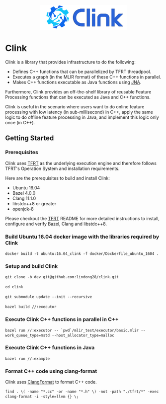<p align="center">
  <img src="./docs/clink_logo.png" height="80px"/>
</p>

# Clink

Clink is a library that provides infrastructure to do the following:
- Defines C++ functions that can be parallelized by TFRT threadpool.
- Executes a graph (in the MLIR format) of these C++ functions in parallel.
- Makes C++ functions executable as Java functions using
  [JNA](https://github.com/java-native-access/jna).

Furthermore, Clink provides an off-the-shelf library of reusable Feature
Processing functions that can be executed as Java and C++ functions.

Clink is useful in the scenario where users want to do online feature
processing with low latency (in sub-millisecond) in C++, apply the same logic
to do offline feature processing in Java, and implement this logic only once
(in C++).


## Getting Started

### Prerequisites

Clink uses [TFRT](https://github.com/tensorflow/runtime) as the underlying
execution engine and therefore follows TFRT's Operation System and installation
requirements.

Here are the prerequisites to build and install Clink:
- Ubuntu 16.04
- Bazel 4.0.0
- Clang 11.1.0
- libstdc++8 or greater
- openjdk-8

Please checkout the [TFRT](https://github.com/tensorflow/runtime) README for
more detailed instructions to install, configure and verify Bazel, Clang and
libstdc++8.

### Build Ubuntu 16.04 docker image with the libraries required by Clink

```
docker build -t ubuntu:16.04_clink -f docker/Dockerfile_ubuntu_1604 .
```

### Setup and build Clink

```
git clone -b dev git@github.com:lindong28/clink.git

cd clink

git submodule update --init --recursive

bazel build //:executor
```

### Execute Clink C++ functions in parallel in C++

```
bazel run //:executor -- `pwd`/mlir_test/executor/basic.mlir --work_queue_type=mstd --host_allocator_type=malloc
```

### Execute Clink C++ functions in Java

```
bazel run //:example
```

### Format C++ code using clang-format

Clink uses [ClangFormat](https://clang.llvm.org/docs/ClangFormat.html) to format C++ code.

```
find . \( -name "*.cc" -or -name "*.h" \) -not -path "./tfrt/*" -exec clang-format -i -style=llvm {} \;
```


